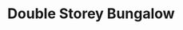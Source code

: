 ---
layout: post
categories: [sale, house, bungalow]
title: "Double Storey Bungalow"
price: "65 Lac"
address: "Lodhy Chowk"
type: "Bungalow FOR SALE"
area: "5 Marla"
---